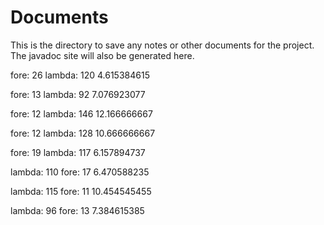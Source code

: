 # Documents

This is the directory to save any notes or other documents for the project.
The javadoc site will also be generated here.


fore: 26
lambda: 120
4.615384615

fore: 13
lambda: 92
7.076923077

fore: 12
lambda: 146
12.166666667

fore: 12
lambda: 128
10.666666667

fore: 19
lambda: 117
6.157894737

lambda: 110
fore: 17
6.470588235

lambda: 115
fore: 11
10.454545455

lambda: 96
fore: 13
7.384615385
